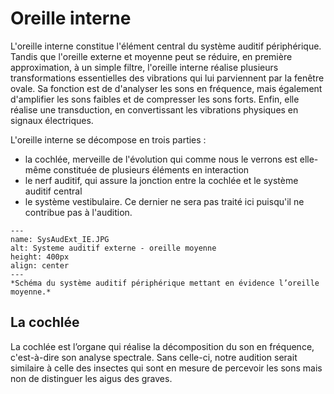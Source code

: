 # Oreille interne

L'oreille interne constitue l'élément central du système auditif périphérique. Tandis que l'oreille externe et moyenne peut se réduire, en première approximation, à un simple filtre, l'oreille interne réalise plusieurs transformations essentielles des vibrations qui lui parviennent par la fenêtre ovale. Sa fonction est de d'analyser les sons en fréquence, mais également d'amplifier les sons faibles et de compresser les sons forts. Enfin, elle réalise une transduction, en convertissant les vibrations physiques en signaux électriques.

L'oreille interne se décompose en trois parties : 
- la cochlée, merveille de l'évolution qui comme nous le verrons est elle-même constituée de plusieurs éléments en interaction
- le nerf auditif, qui assure la jonction entre la cochlée et le système auditif central
- le système vestibulaire. Ce dernier ne sera pas traité ici puisqu'il ne contribue pas à l'audition. 

```{figure} SysAudExt_iE.JPG
---
name: SysAudExt_IE.JPG
alt: Systeme auditif externe - oreille moyenne
height: 400px
align: center
---
*Schéma du système auditif périphérique mettant en évidence l’oreille moyenne.*
```

## La cochlée 

La cochlée est l’organe qui réalise la décomposition du son en fréquence, c'est-à-dire son analyse spectrale. Sans celle-ci, notre audition serait similaire à celle des insectes qui sont en mesure de percevoir les sons mais non de distinguer les aigus des graves.


